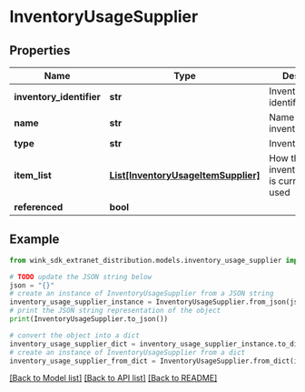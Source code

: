 # InventoryUsageSupplier


## Properties

Name | Type | Description | Notes
------------ | ------------- | ------------- | -------------
**inventory_identifier** | **str** | Inventory type identifier | 
**name** | **str** | Name of the inventory | 
**type** | **str** | Inventory type | 
**item_list** | [**List[InventoryUsageItemSupplier]**](InventoryUsageItemSupplier.md) | How the inventoryIdentifier is currently being used | 
**referenced** | **bool** |  | [optional] 

## Example

```python
from wink_sdk_extranet_distribution.models.inventory_usage_supplier import InventoryUsageSupplier

# TODO update the JSON string below
json = "{}"
# create an instance of InventoryUsageSupplier from a JSON string
inventory_usage_supplier_instance = InventoryUsageSupplier.from_json(json)
# print the JSON string representation of the object
print(InventoryUsageSupplier.to_json())

# convert the object into a dict
inventory_usage_supplier_dict = inventory_usage_supplier_instance.to_dict()
# create an instance of InventoryUsageSupplier from a dict
inventory_usage_supplier_from_dict = InventoryUsageSupplier.from_dict(inventory_usage_supplier_dict)
```
[[Back to Model list]](../README.md#documentation-for-models) [[Back to API list]](../README.md#documentation-for-api-endpoints) [[Back to README]](../README.md)


